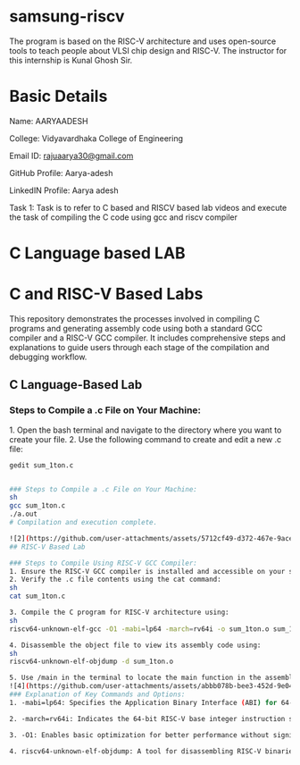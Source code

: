 # samsung-riscv
The program is based on the RISC-V architecture and uses open-source tools to teach people about VLSI chip design and RISC-V. The instructor for this internship is Kunal Ghosh Sir.

# Basic Details

Name: AARYAADESH

College: Vidyavardhaka College of Engineering

Email ID: rajuaarya30@gmail.com

GitHub Profile: Aarya-adesh

LinkedIN Profile: Aarya adesh

Task 1: Task is to refer to C based and RISCV based lab videos and execute the task of compiling the C code using gcc and riscv compiler

# C Language based LAB
# C and RISC-V Based Labs

This repository demonstrates the processes involved in compiling C programs and generating assembly code using both a standard GCC compiler and a RISC-V GCC compiler. It includes comprehensive steps and explanations to guide users through each stage of the compilation and debugging workflow.

## C Language-Based Lab

### Steps to Compile a .c File on Your Machine:

1.⁠ ⁠Open the bash terminal and navigate to the directory where you want to create your file.
2.⁠ ⁠Use the following command to create and edit a new .c file:
   ```sh
   gedit sum_1ton.c


### Steps to Compile a .c File on Your Machine:
 sh
 gcc sum_1ton.c
 ./a.out
 # Compilation and execution complete.
 
![2](https://github.com/user-attachments/assets/5712cf49-d372-467e-9ace-425a3741b7b4)
## RISC-V Based Lab

### Steps to Compile Using RISC-V GCC Compiler:
1.⁠ ⁠Ensure the RISC-V GCC compiler is installed and accessible on your system.
2.⁠ ⁠Verify the .c file contents using the cat command:
 sh
cat sum_1ton.c

3.⁠ ⁠Compile the C program for RISC-V architecture using:
 sh
riscv64-unknown-elf-gcc -O1 -mabi=lp64 -march=rv64i -o sum_1ton.o sum_1ton.c

4.⁠ ⁠Disassemble the object file to view its assembly code using:
 sh
riscv64-unknown-elf-objdump -d sum_1ton.o

5.⁠ ⁠Use /main in the terminal to locate the main function in the assembly output.
![4](https://github.com/user-attachments/assets/abbb078b-bee3-452d-9e04-0f0d61ba42bf)
### Explanation of Key Commands and Options: 
1.⁠ ⁠-mabi=lp64: Specifies the Application Binary Interface (ABI) for 64-bit integers, pointers, and long data types, suitable for 64-bit RISC-V architecture.

2.⁠ ⁠-march=rv64i: Indicates the 64-bit RISC-V base integer instruction set architecture.

3.⁠ ⁠-O1: Enables basic optimization for better performance without significantly increasing compilation time.

4.⁠ ⁠riscv64-unknown-elf-objdump: A tool for disassembling RISC-V binaries to examine the code structure and debug it effectively.
